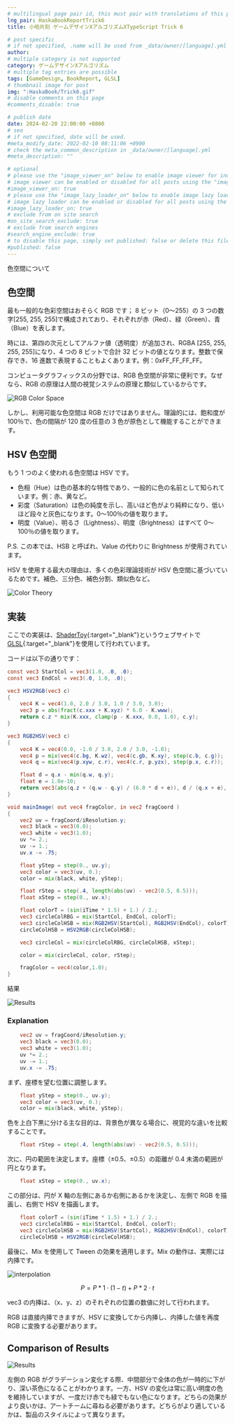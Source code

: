 ```yaml
---
# multilingual page pair id, this must pair with translations of this page. (This name must be unique)
lng_pair: HaskaBookReportTrick6
title: 小哈片刻 ゲームデザインXアルゴリズムXTypeScript Trick 6

# post specific
# if not specified, .name will be used from _data/owner/[language].yml
author:
# multiple category is not supported
category: ゲームデザインXアルゴリズム
# multiple tag entries are possible
tags: [GameDesign, BookReport, GLSL]
# thumbnail image for post
img: ":HaskaBook/Trick6.gif"
# disable comments on this page
#comments_disable: true

# publish date
date: 2024-02-20 22:00:00 +0800
# seo
# if not specified, date will be used.
#meta_modify_date: 2022-02-10 08:11:06 +0900
# check the meta_common_description in _data/owner/[language].yml
#meta_description: ""

# optional
# please use the "image_viewer_on" below to enable image viewer for individual pages or posts (_posts/ or [language]/_posts folders).
# image viewer can be enabled or disabled for all posts using the "image_viewer_posts: true" setting in _data/conf/main.yml.
#image_viewer_on: true
# please use the "image_lazy_loader_on" below to enable image lazy loader for individual pages or posts (_posts/ or [language]/_posts folders).
# image lazy loader can be enabled or disabled for all posts using the "image_lazy_loader_posts: true" setting in _data/conf/main.yml.
#image_lazy_loader_on: true
# exclude from on site search
#on_site_search_exclude: true
# exclude from search engines
#search_engine_exclude: true
# to disable this page, simply set published: false or delete this file
#published: false
---
```


<!-- outline-start -->

色空間について

<!-- outline-end -->

## 色空間

最も一般的な色彩空間はおそらく RGB です；
8 ビット（0〜255）の 3 つの数字[255, 255, 255]で構成されており、それぞれが赤（Red）、緑（Green）、青（Blue）を表します。

時には、第四の次元としてアルファ値（透明度）が追加され、RGBA [255, 255, 255, 255]になり、4 つの 8 ビットで合計 32 ビットの値となります。整数で保存でき、16 進数で表現することもよくあります。例：0xFF_FF_FF_FF。

コンピュータグラフィックスの分野では、RGB 色空間が非常に便利です。なぜなら、RGB の原理は人間の視覚システムの原理と類似しているからです。

![RGB Color Space](:HaskaBook/RGBSpace.png)

しかし、利用可能な色空間は RGB だけではありません。理論的には、飽和度が 100％で、色の間隔が 120 度の任意の 3 色が原色として機能することができます。

## HSV 色空間

もう 1 つのよく使われる色空間は HSV です。

- 色相（Hue）は色の基本的な特性であり、一般的に色の名前として知られています。例：赤、黄など。
- 彩度（Saturation）は色の純度を示し、高いほど色がより純粋になり、低いほど段々と灰色になります。0〜100％の値を取ります。
- 明度（Value）、明るさ（Lightness）、明度（Brightness）はすべて 0〜100％の値を取ります。

P.S. この本では、HSB と呼ばれ、Value の代わりに Brightness が使用されています。

HSV を使用する最大の理由は、多くの色彩理論技術が HSV 色空間に基づいているためです。補色、三分色、補色分割、類似色など。

![Color Theory](:HaskaBook/HSBDergree.png)

## 実装

ここでの実装は、[ShaderToy](https://www.shadertoy.com/view/lXB3WR){:target="\_blank"}というウェブサイトで[GLSL](https://zh.wikipedia.org/zh-tw/GLSL){:target="\_blank"}を使用して行われています。

コードは以下の通りです：

```GLSL
const vec3 StartCol = vec3(1.0, .0, .0);
const vec3 EndCol = vec3(.0, 1.0, .0);

vec3 HSV2RGB(vec3 c)
{
    vec4 K = vec4(1.0, 2.0 / 3.0, 1.0 / 3.0, 3.0);
    vec3 p = abs(fract(c.xxx + K.xyz) * 6.0 - K.www);
    return c.z * mix(K.xxx, clamp(p - K.xxx, 0.0, 1.0), c.y);
}

vec3 RGB2HSV(vec3 c)
{
    vec4 K = vec4(0.0, -1.0 / 3.0, 2.0 / 3.0, -1.0);
    vec4 p = mix(vec4(c.bg, K.wz), vec4(c.gb, K.xy), step(c.b, c.g));
    vec4 q = mix(vec4(p.xyw, c.r), vec4(c.r, p.yzx), step(p.x, c.r));

    float d = q.x - min(q.w, q.y);
    float e = 1.0e-10;
    return vec3(abs(q.z + (q.w - q.y) / (6.0 * d + e)), d / (q.x + e), q.x);
}

void mainImage( out vec4 fragColor, in vec2 fragCoord )
{
    vec2 uv = fragCoord/iResolution.y;
    vec3 black = vec3(0.0);
    vec3 white = vec3(1.0);
    uv *= 2.;
    uv -= 1.;
    uv.x -= .75;

    float yStep = step(0., uv.y);
    vec3 color = vec3(uv, 0.);
    color = mix(black, white, yStep);

    float rStep = step(.4, length(abs(uv) - vec2(0.5, 0.5)));
    float xStep = step(0., uv.x);

    float colorT = (sin(iTime * 1.5) + 1.) / 2.;
    vec3 circleColRBG = mix(StartCol, EndCol, colorT);
    vec3 circleColHSB = mix(RGB2HSV(StartCol), RGB2HSV(EndCol), colorT);
    circleColHSB = HSV2RGB(circleColHSB);

    vec3 circleCol = mix(circleColRBG, circleColHSB, xStep);

    color = mix(circleCol, color, rStep);

    fragColor = vec4(color,1.0);
}
```

結果

![Results](:HaskaBook/Trick6.gif)

### Explanation

```GLSL
    vec2 uv = fragCoord/iResolution.y;
    vec3 black = vec3(0.0);
    vec3 white = vec3(1.0);
    uv *= 2.;
    uv -= 1.;
    uv.x -= .75;
```

まず、座標を望む位置に調整します。

```GLSL
    float yStep = step(0., uv.y);
    vec3 color = vec3(uv, 0.);
    color = mix(black, white, yStep);
```

色を上白下黒に分ける主な目的は、背景色が異なる場合に、視覚的な違いを比較することです。

```GLSL
    float rStep = step(.4, length(abs(uv) - vec2(0.5, 0.5)));
```

次に、円の範囲を決定します。座標（±0.5、±0.5）の距離が 0.4 未満の範囲が円となります。

```GLSL
    float xStep = step(0., uv.x);
```

この部分は、円が X 軸の左側にあるか右側にあるかを決定し、左側で RGB を描画し、右側で HSV を描画します。

```GLSL
    float colorT = (sin(iTime * 1.5) + 1.) / 2.;
    vec3 circleColRBG = mix(StartCol, EndCol, colorT);
    vec3 circleColHSB = mix(RGB2HSV(StartCol), RGB2HSV(EndCol), colorT);
    circleColHSB = HSV2RGB(circleColHSB);
```

最後に、Mix を使用して Tween の効果を適用します。Mix の動作は、実際には内挿です。

![interpolation](:HaskaBook/1D_linear_interpolation.jpg)

$$ P = P*{1} \cdot (1 - t) + P*{2} \cdot t $$

vec3 の内挿は、（x、y、z）のそれぞれの位置の数値に対して行われます。

RGB は直接内挿できますが、HSV に変換してから内挿し、内挿した値を再度 RGB に変換する必要があります。

## Comparison of Results

![Results](:HaskaBook/Trick6.gif)

左側の RGB がグラデーション変化する際、中間部分で全体の色が一時的に下がり、深い茶色になることがわかります。一方、HSV の変化は常に高い明度の色を維持していますが、一度だけ赤でも緑でもない色になります。どちらの効果がより良いかは、アートチームに尋ねる必要があります。どちらがより適しているかは、製品のスタイルによって異なります。
